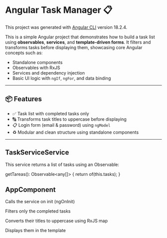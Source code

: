 # Angular Task Manager 📋

This project was generated with [Angular CLI](https://github.com/angular/angular-cli) version 18.2.4.

This is a simple Angular project that demonstrates how to build a task list using **observables**, **services**, and **template-driven forms**. It filters and transforms tasks before displaying them, showcasing core Angular concepts such as:

- Standalone components
- Observables with RxJS
- Services and dependency injection
- Basic UI logic with `ngIf`, `ngFor`, and data binding
---

## 📦 Features

- ✅ Task list with completed tasks only
- 🔠 Transforms task titles to uppercase before displaying
- 📋 Login form (email & password) using `ngModel`
- ♻️ Modular and clean structure using standalone components

---

## TaskServiceService
This service returns a list of tasks using an Observable:

getTareas(): Observable<any[]> {
  return of(this.tasks);
}

## AppComponent
Calls the service on init (ngOnInit)

Filters only the completed tasks

Converts their titles to uppercase using RxJS map

Displays them in the template
